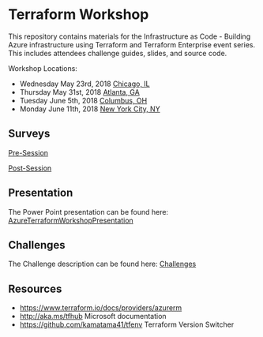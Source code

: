 # Terraform Workshop

This repository contains materials for the Infrastructure as Code - Building Azure infrastructure using Terraform and Terraform Enterprise event series. This includes attendees challenge guides, slides, and source code.

Workshop Locations:

- Wednesday May 23rd, 2018 [Chicago, IL](https://www.eventbrite.com/e/provision-and-manage-microsoft-azure-infrastructure-tickets-45562831656)
- Thursday May 31st, 2018 [Atlanta, GA](https://www.eventbrite.com/e/provision-and-manage-microsoft-azure-infrastructure-tickets-44854601320)
- Tuesday June 5th, 2018 [Columbus, OH](https://www.eventbrite.com/e/provision-and-manage-microsoft-azure-infrastructure-tickets-45781193783)
- Monday June 11th, 2018 [New York City, NY](https://www.eventbrite.com/e/provision-and-manage-microsoft-azure-infrastructure-tickets-46152026955)

## Surveys

[Pre-Session](https://goo.gl/forms/R1va12J0ZEUplv2D3)

[Post-Session](https://goo.gl/forms/kwuitMzjo9vJZKHz1)

## Presentation

The Power Point presentation can be found here: [AzureTerraformWorkshopPresentation](docs/AzureTerraformWorkshopPresentation.pptx)

## Challenges

The Challenge description can be found here: [Challenges](challenges.md)

## Resources

- https://www.terraform.io/docs/providers/azurerm
- http://aka.ms/tfhub Microsoft documentation
- https://github.com/kamatama41/tfenv Terraform Version Switcher
